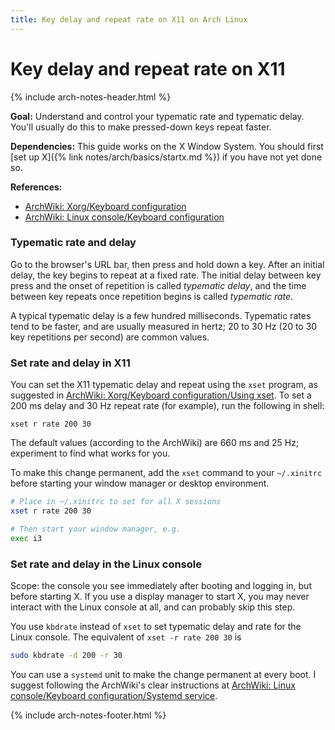 ```yaml
---
title: Key delay and repeat rate on X11 on Arch Linux
---
```


# Key delay and repeat rate on X11

{% include arch-notes-header.html %}

**Goal:** Understand and control your typematic rate and typematic delay.
You'll usually do this to make pressed-down keys repeat faster.

**Dependencies:** This guide works on the X Window System.
You should first [set up X]({% link notes/arch/basics/startx.md %}) if you have not yet done so.

**References:**
- [ArchWiki: Xorg/Keyboard configuration](https://wiki.archlinux.org/title/Xorg/Keyboard_configuration)
- [ArchWiki: Linux console/Keyboard configuration](https://wiki.archlinux.org/title/Linux_console/Keyboard_configuration)

### Typematic rate and delay

Go to the browser's URL bar, then press and hold down a key.
After an initial delay, the key begins to repeat at a fixed rate.
The initial delay between key press and the onset of repetition is called *typematic delay*, and the time between key repeats once repetition begins is called *typematic rate*.

A typical typematic delay is a few hundred milliseconds.
Typematic rates tend to be faster, and are usually measured in hertz; 20 to 30 Hz (20 to 30 key repetitions per second) are common values.

### Set rate and delay in X11

You can set the X11 typematic delay and repeat using the `xset` program, as suggested in [ArchWiki: Xorg/Keyboard configuration/Using xset](https://wiki.archlinux.org/title/Xorg/Keyboard_configuration#Using_xset).
To set a 200 ms delay and 30 Hz repeat rate (for example), run the following in shell:

```
xset r rate 200 30
```
The default values (according to the ArchWiki) are 660 ms and 25 Hz; experiment to find what works for you.

To make this change permanent, add the `xset` command to your `~/.xinitrc` before starting your window manager or desktop environment.

```sh
# Place in ~/.xinitrc to set for all X sessions
xset r rate 200 30

# Then start your window manager, e.g.
exec i3
```

### Set rate and delay in the Linux console

Scope: the console you see immediately after booting and logging in, but before starting X.
If you use a display manager to start X, you may never interact with the Linux console at all, and can probably skip this step.

You use `kbdrate` instead of `xset` to set typematic delay and rate for the Linux console.
The equivalent of `xset -r rate 200 30` is
```sh
sudo kbdrate -d 200 -r 30
```

You can use a `systemd` unit to make the change permanent at every boot.
I suggest following the ArchWiki's clear instructions at [ArchWiki: Linux console/Keyboard configuration/Systemd service](https://wiki.archlinux.org/title/Linux_console/Keyboard_configuration#Systemd_service).

{% include arch-notes-footer.html %}

